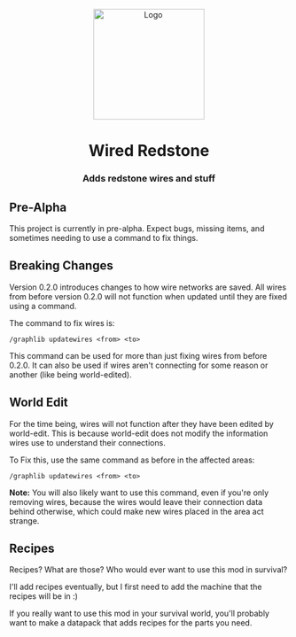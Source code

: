 <center>
<p align="center"><img src="https://raw.githubusercontent.com/Kneelawk/WiredRedstone/main/src/main/resources/assets/wiredredstone/icon-256.png" alt="Logo" width="200"></p>
<h1 align="center">Wired Redstone</h1>
<h3 align="center">Adds redstone wires and stuff</h3>
</center>

## Pre-Alpha

This project is currently in pre-alpha. Expect bugs, missing items, and sometimes needing to use a command to fix
things.

## Breaking Changes

Version 0.2.0 introduces changes to how wire networks are saved. All wires from before version 0.2.0 will not function
when updated until they are fixed using a command.

The command to fix wires is:

```
/graphlib updatewires <from> <to>
```

This command can be used for more than just fixing wires from before 0.2.0. It can also be used if wires aren't
connecting for some reason or another (like being world-edited).

## World Edit

For the time being, wires will not function after they have been edited by world-edit. This is because world-edit does
not modify the information wires use to understand their connections.

To Fix this, use the same command as before in the affected areas:

```
/graphlib updatewires <from> <to>
```

**Note:** You will also likely want to use this command, even if you're only removing wires, because the wires would
leave their connection data behind otherwise, which could make new wires placed in the area act strange.

## Recipes

Recipes? What are those? Who would ever want to use this mod in survival?

I'll add recipes eventually, but I first need to add the machine that the recipes will be in :)

If you really want to use this mod in your survival world, you'll probably want to make a datapack that adds recipes for
the parts you need.
